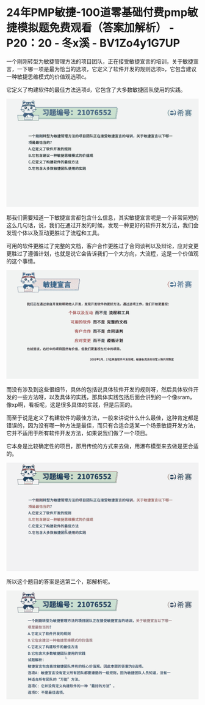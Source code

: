 # 24年PMP敏捷-100道零基础付费pmp敏捷模拟题免费观看（答案加解析） - P20：20 - 冬x溪 - BV1Zo4y1G7UP

一个刚刚转型为敏捷管理方法的项目团队，正在接受敏捷宣言的培训，关于敏捷宣言，一下哪一项是最为恰当的选项，它定义了软件开发的规则选项b，它包含建议一种敏捷思维模式的价值观选项c。

它定义了构建软件的最佳方法选项d，它包含了大多数敏捷团队使用的实践。

![](img/09a7ee69bf68b3be410d5ffc4c942ead_1.png)

那我们需要知道一下敏捷宣言都包含什么信息，其实敏捷宣言呢是一个非常简短的这么几句话，说，我们在通过开发的时候，发现一种更好的软件开发方法，我们会发现个体以及互动更胜过了流程和工具。

可用的软件更胜过了完整的文档，客户合作更胜过了合同谈判以及辩论，应对变更更胜过了遵循计划，也就是说它会告诉我们一个大方向，大流程，这是一个价值观的这个事情。



![](img/09a7ee69bf68b3be410d5ffc4c942ead_3.png)

而没有涉及到这些很细节，具体的包括说具体软件开发的规则呀，然后具体软件开发的一些方法呀，以及具体的实践，那具体实践包括后面会讲到的一个像sram，像xp啊，看板呢，这是很多具体的实践，但是后面的。

而至于说是定义了构建软件的最佳方法，一般来讲说什么什么最佳，这种肯定都是错误的，因为没有哪一种方法是最佳，而只有合适合适某一个场景敏捷开发方法，它并不适用于所有软件开发方法，如果说我们做了一个项目。

它本身是比较确定性的项目，那用传统的方式来去做，用瀑布模型来去做是更合适的。

![](img/09a7ee69bf68b3be410d5ffc4c942ead_5.png)

所以这个题目的答案是选第二个，那解析呢。

![](img/09a7ee69bf68b3be410d5ffc4c942ead_7.png)
